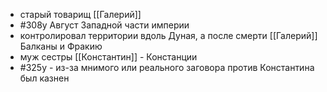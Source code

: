 * старый товарищ [[Галерий]]
* #308y Август Западной части империи
* контролировал территории вдоль Дуная, а после смерти [[Галерий]] Балканы и Фракию
* муж сестры [[Константин]] - Констанции
* #325y - из-за мнимого или реального заговора против Константина был казнен